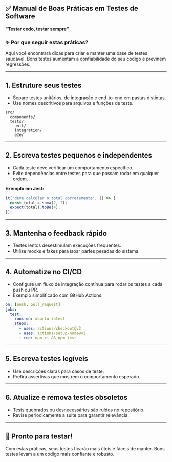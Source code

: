 ## ✅ Manual de Boas Práticas em Testes de Software

**"Testar cedo, testar sempre"**

### ✨ Por que seguir estas práticas?

Aqui você encontrará dicas para criar e manter uma base de testes saudável. Bons testes aumentam a confiabilidade do seu código e previnem regressões.

---

## 1. Estruture seus testes

* Separe testes unitários, de integração e end-to-end em pastas distintas.
* Use nomes descritivos para arquivos e funções de teste.

```text
src/
  components/
  tests/
    unit/
    integration/
    e2e/
```

---

## 2. Escreva testes pequenos e independentes

* Cada teste deve verificar um comportamento específico.
* Evite dependências entre testes para que possam rodar em qualquer ordem.

**Exemplo em Jest:**

```javascript
it('deve calcular o total corretamente', () => {
  const total = soma(2, 2);
  expect(total).toBe(4);
});
```

---

## 3. Mantenha o feedback rápido

* Testes lentos desestimulam execuções frequentes.
* Utilize mocks e fakes para isoar partes pesadas do sistema.

---

## 4. Automatize no CI/CD

* Configure um fluxo de integração contínua para rodar os testes a cada push ou PR.
* Exemplo simplificado com GitHub Actions:

```yaml
on: [push, pull_request]
jobs:
  test:
    runs-on: ubuntu-latest
    steps:
      - uses: actions/checkout@v2
      - uses: actions/setup-node@v2
      - run: npm ci && npm test
```

---

## 5. Escreva testes legíveis

* Use descrições claras para casos de teste.
* Prefira assertivas que mostrem o comportamento esperado.

---

## 6. Atualize e remova testes obsoletos

* Tests quebrados ou desnecessários são ruídos no repositório.
* Revise periodicamente a suite para garantir relevância.

---

## 🎉 Pronto para testar!

Com estas práticas, seus testes ficarão mais úteis e fáceis de manter. Bons testes levam a um código mais confiante e robusto.
